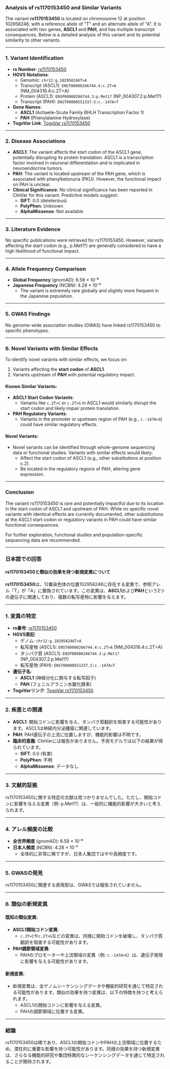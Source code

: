 ### Analysis of rs1170153450 and Similar Variants
The variant **rs1170153450** is located on chromosome 12 at position 102958246, with a reference allele of "T" and an alternate allele of "A". It is associated with two genes, **ASCL1** and **PAH**, and has multiple transcript consequences. Below is a detailed analysis of this variant and its potential similarity to other variants.

---

### 1. Variant Identification
- **rs Number**: [rs1170153450](https://identifiers.org/dbsnp/rs1170153450)
- **HGVS Notations**:
  - Genomic: `chr12:g.102958246T>A`
  - Transcript (ASCL1): `ENST00000266744.4:c.2T>A` (NM_004316.4:c.2T>A)
  - Protein (ASCL1): `ENSP00000266744.3:p.Met1?` (NP_004307.2:p.Met1?)
  - Transcript (PAH): `ENST00000551337.5:c.-147A>T`
- **Gene Names**: 
  - **ASCL1** (Achaete-Scute Family BHLH Transcription Factor 1)
  - **PAH** (Phenylalanine Hydroxylase)
- **TogoVar Link**: [TogoVar rs1170153450](https://togovar.org/variant/tgv380877758)

---

### 2. Disease Associations
- **ASCL1**: The variant affects the start codon of the ASCL1 gene, potentially disrupting its protein translation. ASCL1 is a transcription factor involved in neuronal differentiation and is implicated in neuroendocrine tumors.
- **PAH**: The variant is located upstream of the PAH gene, which is associated with phenylketonuria (PKU). However, the functional impact on PAH is unclear.
- **Clinical Significance**: No clinical significance has been reported in ClinVar for this variant. Predictive models suggest:
  - **SIFT**: 0.0 (deleterious)
  - **PolyPhen**: Unknown
  - **AlphaMissense**: Not available

---

### 3. Literature Evidence
No specific publications were retrieved for rs1170153450. However, variants affecting the start codon (e.g., p.Met1?) are generally considered to have a high likelihood of functional impact.

---

### 4. Allele Frequency Comparison
- **Global Frequency** (gnomAD): 6.58 × 10⁻⁶
- **Japanese Frequency** (NCBN): 4.28 × 10⁻⁵
  - The variant is extremely rare globally and slightly more frequent in the Japanese population.

---

### 5. GWAS Findings
No genome-wide association studies (GWAS) have linked rs1170153450 to specific phenotypes.

---

### 6. Novel Variants with Similar Effects
To identify novel variants with similar effects, we focus on:
1. Variants affecting the **start codon** of **ASCL1**.
2. Variants upstream of **PAH** with potential regulatory impact.

#### Known Similar Variants:
- **ASCL1 Start Codon Variants**:
  - Variants like `c.2T>C` or `c.2T>G` in ASCL1 would similarly disrupt the start codon and likely impair protein translation.
- **PAH Regulatory Variants**:
  - Variants in the promoter or upstream region of PAH (e.g., `c.-147A>G`) could have similar regulatory effects.

#### Novel Variants:
- Novel variants can be identified through whole-genome sequencing data or functional studies. Variants with similar effects would likely:
  - Affect the start codon of ASCL1 (e.g., other substitutions at position c.2).
  - Be located in the regulatory regions of PAH, altering gene expression.

---

### Conclusion
The variant rs1170153450 is rare and potentially impactful due to its location in the start codon of ASCL1 and upstream of PAH. While no specific novel variants with identical effects are currently documented, other substitutions at the ASCL1 start codon or regulatory variants in PAH could have similar functional consequences.

For further exploration, functional studies and population-specific sequencing data are recommended.

---

### 日本語での回答

#### rs1170153450と類似の効果を持つ新規変異について
**rs1170153450**は、12番染色体の位置102958246に存在する変異で、参照アレル「T」が「A」に置換されています。この変異は、**ASCL1**および**PAH**という2つの遺伝子に関連しており、複数の転写産物に影響を与えます。

---

### 1. 変異の特定
- **rs番号**: [rs1170153450](https://identifiers.org/dbsnp/rs1170153450)
- **HGVS表記**:
  - ゲノム: `chr12:g.102958246T>A`
  - 転写産物 (ASCL1): `ENST00000266744.4:c.2T>A` (NM_004316.4:c.2T>A)
  - タンパク質 (ASCL1): `ENSP00000266744.3:p.Met1?` (NP_004307.2:p.Met1?)
  - 転写産物 (PAH): `ENST00000551337.5:c.-147A>T`
- **遺伝子名**:
  - **ASCL1** (神経分化に関与する転写因子)
  - **PAH** (フェニルアラニン水酸化酵素)
- **TogoVarリンク**: [TogoVar rs1170153450](https://togovar.org/variant/tgv380877758)

---

### 2. 疾患との関連
- **ASCL1**: 開始コドンに影響を与え、タンパク質翻訳を阻害する可能性があります。ASCL1は神経内分泌腫瘍に関連しています。
- **PAH**: PAH遺伝子の上流に位置しますが、機能的影響は不明です。
- **臨床的意義**: ClinVarには報告がありません。予測モデルでは以下の結果が得られています。
  - **SIFT**: 0.0 (有害)
  - **PolyPhen**: 不明
  - **AlphaMissense**: データなし

---

### 3. 文献的証拠
rs1170153450に関する特定の文献は見つかりませんでした。ただし、開始コドンに影響を与える変異（例: p.Met1?）は、一般的に機能的影響が大きいと考えられます。

---

### 4. アレル頻度の比較
- **全世界頻度** (gnomAD): 6.58 × 10⁻⁶
- **日本人頻度** (NCBN): 4.28 × 10⁻⁵
  - 全体的に非常に稀ですが、日本人集団ではやや高頻度です。

---

### 5. GWASの発見
rs1170153450に関連する表現型は、GWASでは報告されていません。

---

### 6. 類似の新規変異
#### 既知の類似変異:
- **ASCL1開始コドン変異**:
  - `c.2T>C`や`c.2T>G`などの変異は、同様に開始コドンを破壊し、タンパク質翻訳を阻害する可能性があります。
- **PAH調節領域変異**:
  - PAHのプロモーターや上流領域の変異（例: `c.-147A>G`）は、遺伝子発現に影響を与える可能性があります。

#### 新規変異:
- 新規変異は、全ゲノムシーケンシングデータや機能的研究を通じて特定される可能性があります。類似の効果を持つ変異は、以下の特徴を持つと考えられます。
  - ASCL1の開始コドンに影響を与える変異。
  - PAHの調節領域に位置する変異。

---

### 結論
rs1170153450は稀であり、ASCL1の開始コドンやPAHの上流領域に位置するため、潜在的に重要な影響を持つ可能性があります。同様の効果を持つ新規変異は、さらなる機能的研究や集団特異的なシーケンシングデータを通じて特定されることが期待されます。